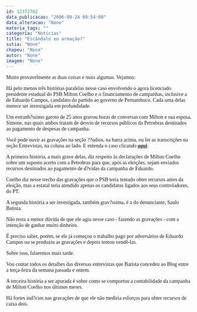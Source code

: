 ```yaml
---
id: 12372782
data_publicacao: "2006-09-24 09:54:00"
data_alteracao: "None"
materia_tags: ""
categoria: "Notícias"
title: "Escândalo ou armação?"
sutia: "None"
chapeu: "None"
autor: "None"
imagem: "None"
---
```

<p><P><FONT face=Verdana>Muito provavelmente as duas coisas e mais algumas. Vejamos:</FONT></P></p>
<p><P><FONT face=Verdana>Há pelo menos três histórias paralelas nesse caso envolvendo o agora licenciado presidente estadual do PSB Milton Coelho e o financiamento de campanhas, inclusive a de Eduardo Campos, candidato do partido ao governo de Pernambuco. Cada uma delas merece ser investigada em profundidade.</FONT></P></p>
<p><P><FONT face=Verdana>Um estranh?ssimo garoto de 25 anos gravou horas de conversas com Milton e sua esposa, Simone, nas quais ambos tratam de desvio de recursos públicos da Petrobras destinados ao pagamento de despesas de campanha.</FONT></P></p>
<p><P><FONT face=Verdana>Você pode ouvir as gravações na seção ??udios, na barra acima, ou ler as transcrições na seção Entrevistas, na coluna ao lado. E entenda o caso clicando <STRONG><EM><A href=\"https://jc3.uol.com.br/blogs/jc/2006/09/23/index.php#1676\" target=_blank>aqui</A></EM></STRONG>.</FONT></P></p>
<p><P><FONT face=Verdana>A primeira história, a mais grave delas, diz respeito às declarações de Milton Coelho sobre um suposto acerto com a Petrobras para que, após as eleições, sejam enviados recursos destinados ao pagamento de d?vidas da campanha de Eduardo.</FONT></P></p>
<p><P><FONT face=Verdana>Coelho diz nesse trecho das gravações que o PSB teria tentado obter recursos antes da eleição, mas a estatal teria atendido apenas os candidatos ligados aos seus controladores, do PT.</FONT></P></p>
<p><P><FONT face=Verdana>A segunda história a ser investigada, também grav?ssima, é a do denunciante, Saulo Batista. </FONT></P></p>
<p><P><FONT face=Verdana>Não resta a menor dúvida de que ele agiu nesse caso - fazendo as gravações - com a intenção de ganhar muito dinheiro. </FONT></P></p>
<p><P><FONT face=Verdana>É preciso saber, porém, se ele já começou o trabalho pago por adversários de Eduardo Campos ou se produziu as gravações e depois tentou vendê-las.</FONT></P></p>
<p><P><FONT face=Verdana>Sobre isso, falaremos mais tarde. </FONT></P></p>
<p><P><FONT face=Verdana>Vou contar todos os detalhes das diversas entrevistas que Batista concedeu ao Blog entre a terça-feira da semana passada e ontem.</FONT></P></p>
<p><P><FONT face=Verdana>A terceira história a ser apurada é sobre como se comportou a contabilidade da campanha de Milton Coelho nos últimos meses. </FONT></P></p>
<p><P><FONT face=Verdana>Há fortes ind?cios nas gravações de que ele não mediria esforços para obter recursos de caixa dois.</FONT></P> </p>
